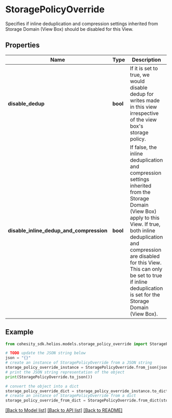 # StoragePolicyOverride

Specifies if inline deduplication and compression settings inherited from Storage Domain (View Box) should be disabled for this View.

## Properties

Name | Type | Description | Notes
------------ | ------------- | ------------- | -------------
**disable_dedup** | **bool** | If it is set to true, we would disable dedup for writes made in this view irrespective of the view box&#39;s storage policy. | [optional] 
**disable_inline_dedup_and_compression** | **bool** | If false, the inline deduplication and compression settings inherited from the Storage Domain (View Box) apply to this View. If true, both inline deduplication and compression are disabled for this View. This can only be set to true if inline deduplication is set for the Storage Domain (View Box). | [optional] 

## Example

```python
from cohesity_sdk.helios.models.storage_policy_override import StoragePolicyOverride

# TODO update the JSON string below
json = "{}"
# create an instance of StoragePolicyOverride from a JSON string
storage_policy_override_instance = StoragePolicyOverride.from_json(json)
# print the JSON string representation of the object
print(StoragePolicyOverride.to_json())

# convert the object into a dict
storage_policy_override_dict = storage_policy_override_instance.to_dict()
# create an instance of StoragePolicyOverride from a dict
storage_policy_override_from_dict = StoragePolicyOverride.from_dict(storage_policy_override_dict)
```
[[Back to Model list]](../README.md#documentation-for-models) [[Back to API list]](../README.md#documentation-for-api-endpoints) [[Back to README]](../README.md)


